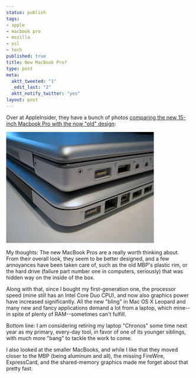 ```yaml
--- 
status: publish
tags: 
- apple
- macbook pro
- mozilla
- osl
- tech
published: true
title: New MacBook Pro?
type: post
meta: 
  aktt_tweeted: "1"
  _edit_last: "2"
  aktt_notify_twitter: "yes"
layout: post
---
```

Over at AppleInsider, they have a bunch of photos <a href="http://www.appleinsider.com/articles/08/10/16/high_quality_unboxing_photos_late_2008_15_macbook_pro.html">comparing the new 15-inch Macbook Pro with the now "old" design</a>:

<a href="http://www.appleinsider.com/articles/08/10/16/high_quality_unboxing_photos_late_2008_15_macbook_pro.html"><img src="/media/wp/2008/10/new-macbookpro-appleinsider.jpg" alt="" title="New MacBook Pro (Photo: Appleinsider)" width="400" height="300" class="alignnone size-full wp-image-1713" /></a>

My thoughts: The new MacBook Pros are a really worth thinking about. From their overall look, they seem to be better designed, and a few annoyances have been taken care of, such as the old MBP's plastic rim, or the hard drive (failure part number one in computers, seriously) that was hidden way on the inside of the box.

Along with that, since I bought my first-generation one, the processor speed (mine still has an Intel Core Duo CPU), and now also graphics power have increased significantly. All the new "bling" in Mac OS&nbsp;X Leopard and many new and fancy applications demand a lot from a laptop, which mine--in spite of plenty of RAM--sometimes can't fulfill.

Bottom line: I am considering retiring my laptop "Chronos" some time next year as my primary, every-day tool, in favor of one of its younger siblings, with much more "bang" to tackle the work to come.

I also looked at the smaller MacBooks, and while I like that they moved closer to the MBP (being aluminum and all), the missing FireWire, ExpressCard, and the shared-memory graphics made me forget about that pretty fast.
